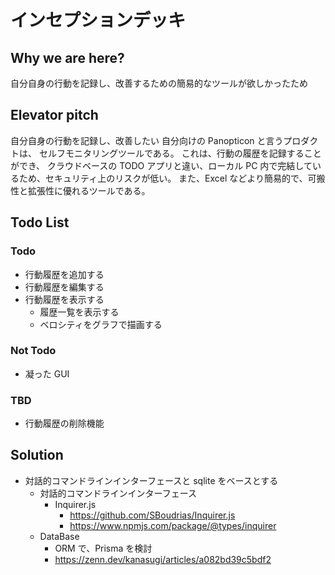 # インセプションデッキ

## Why we are here?

自分自身の行動を記録し、改善するための簡易的なツールが欲しかったため

## Elevator pitch

自分自身の行動を記録し、改善したい
自分向けの
Panopticon と言うプロダクトは、
セルフモニタリングツールである。
これは、行動の履歴を記録することができ、
クラウドベースの TODO アプリと違い、ローカル PC 内で完結しているため、セキュリティ上のリスクが低い。
また、Excel などより簡易的で、可搬性と拡張性に優れるツールである。

## Todo List

### Todo

- 行動履歴を追加する
- 行動履歴を編集する
- 行動履歴を表示する
  - 履歴一覧を表示する
  - ベロシティをグラフで描画する

### Not Todo

- 凝った GUI

### TBD

- 行動履歴の削除機能

## Solution

- 対話的コマンドラインインターフェースと sqlite をベースとする
  - 対話的コマンドラインインターフェース
    - Inquirer.js
      - https://github.com/SBoudrias/Inquirer.js
      - https://www.npmjs.com/package/@types/inquirer
  - DataBase
    - ORM で、Prisma を検討
    - https://zenn.dev/kanasugi/articles/a082bd39c5bdf2
